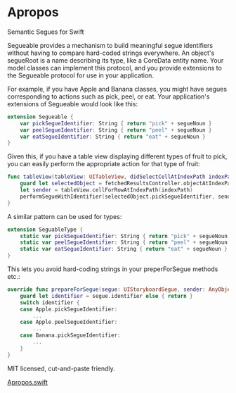 # Apropos
Semantic Segues for Swift

Segueable provides a mechanism to build meaningful segue identifiers without
having to compare hard-coded strings everywhere.  An object's segueRoot is
a name describing its type, like a CoreData entity name. Your model classes
can implement this protocol, and you provide extensions to the Segueable
protocol for use in your application.

For example, if you have Apple and Banana classes, you might have segues
corresponding to actions such as pick, peel, or eat.  Your application's
extensions of Segueable would look like this:

```swift
extension Segueable {
    var pickSegueIdentifier: String { return "pick" + segueNoun }
    var peelSegueIdentifier: String { return "peel" + segueNoun }
    var eatSegueIdentifier: String { return "eat" + segueNoun }
}
```

Given this, if you have a table view displaying different types of fruit to
pick, you can easily perform the appropriate action for that type of fruit:

```swift
func tableView(tableView: UITableView, didSelectCellAtIndexPath indexPath: NSIndexPath) {
    guard let selectedObject = fetchedResultsController.objectAtIndexPath(indexPath) as? Segueable else { return }
    let sender = tableView.cellForRowAtIndexPath(indexPath)
    performSegueWithIdentifier(selectedObject.pickSegueIdentifier, sender: sender)
}
```

A similar pattern can be used for types:

```swift
extension SeguableType {
    static var pickSegueIdentifier: String { return "pick" + segueNoun }
    static var peelSegueIdentifier: String { return "peel" + segueNoun }
    static var eatSegueIdentifier: String { return "eat" + segueNoun }
}
```

This lets you avoid hard-coding strings in your preperForSegue methods etc.:

```swift
override func prepareForSegue(segue: UIStoryboardSegue, sender: AnyObject?) {
    guard let identifier = segue.identifier else { return }
    switch identifier {
    case Apple.pickSegueIdentifier:
        ...
    case Apple.peelSegueIdentifier:
        ...
    case Banana.pickSegueIdentifier:
        ...
    }
}
```

MIT licensed, cut-and-paste friendly.

[Apropos.swift](https://github.com/jberkman/Apropos/blob/master/Apropos/Apropos.swift)

